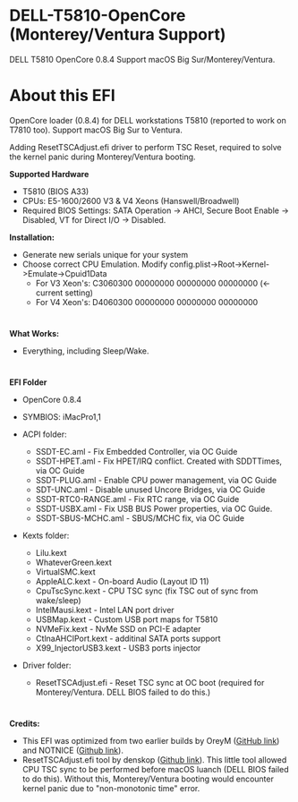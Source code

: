 # DELL-T5810-OpenCore (Monterey/Ventura Support)
 DELL T5810 OpenCore 0.8.4
 Support macOS Big Sur/Monterey/Ventura.

# About this EFI

OpenCore loader (0.8.4) for DELL workstations T5810 (reported to work on T7810 too). Support macOS Big Sur to Ventura.

Adding ResetTSCAdjust.efi driver to perform TSC Reset, required to solve the kernel panic during Monterey/Ventura booting.

**Supported Hardware**

- T5810 (BIOS A33)
- CPUs: E5-1600/2600 V3 & V4 Xeons (Hanswell/Broadwell)
- Required BIOS Settings: SATA Operation -> AHCI, Secure Boot Enable -> Disabled, VT for Direct I/O -> Disabled.

**Installation:**

- Generate new serials unique for your system
- Choose correct CPU Emulation. Modify config.plist->Root->Kernel->Emulate->Cpuid1Data
	- For V3 Xeon's: C3060300 00000000 00000000 00000000 (<- current setting)
	- For V4 Xeon's: D4060300 00000000 00000000 00000000

#

**What Works:**

- Everything, including Sleep/Wake.

#

**EFI Folder**

- OpenCore 0.8.4
- SYMBIOS: iMacPro1,1

- ACPI folder:
	- SSDT-EC.aml - Fix Embedded Controller, via OC Guide
	- SSDT-HPET.aml - Fix HPET/IRQ conflict. Created with SDDTTimes, via OC Guide
	- SSDT-PLUG.aml - Enable CPU power management, via OC Guide
	- SDT-UNC.aml - Disable unused Uncore Bridges, via OC Guide
	- SSDT-RTC0-RANGE.aml - Fix RTC range, via OC Guide
	- SSDT-USBX.aml - Fix USB BUS Power properties, via OC Guide.
	- SSDT-SBUS-MCHC.aml - SBUS/MCHC fix, via OC Guide
	
- Kexts folder:
	- Lilu.kext
	- WhateverGreen.kext
	- VirtualSMC.kext
	- AppleALC.kext - On-board Audio (Layout ID 11)
	- CpuTscSync.kext - CPU TSC sync (fix TSC out of sync from wake/sleep)
	- IntelMausi.kext - Intel LAN port driver
	- USBMap.kext - Custom USB port maps for T5810
	- NVMeFix.kext - NvMe SSD on PCI-E adapter
	- CtlnaAHCIPort.kext - additinal SATA ports support
	- X99_InjectorUSB3.kext - USB3 ports injector

- Driver folder:
	- ResetTSCAdjust.efi - Reset TSC sync at OC boot (required for Monterey/Ventura. DELL BIOS failed to do this.)

#

**Credits:**

- This EFI was optimized from two earlier builds by OreyM ([GitHub link](https://github.com/OreyM/Hackintosh-Dell-T5810-Xeon-E5-26xx-V3-OpenCore-PowerMac-G5)) and NOTNICE ([Github link](https://github.com/NOTNlCE/Dell-Precision-T5810-OpenCore)). 
- ResetTSCAdjust.efi tool by denskop ([Github link](https://github.com/denskop/VoodooTSCSync/issues/1#issuecomment-629837192)). This little tool allowed CPU TSC sync to be performed before macOS luanch (DELL BIOS failed to do this). Without this, Monterey/Ventura booting would encounter kernel panic due to "non-monotonic time" error.

